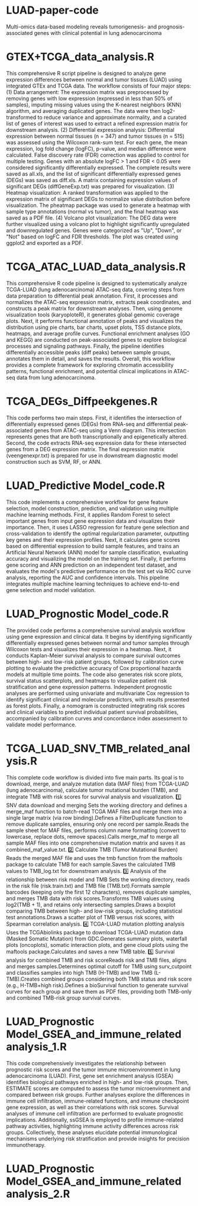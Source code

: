 # LUAD-paper-code
Multi-omics data-based modeling reveals tumorigenesis- and prognosis-associated genes with clinical potential in lung adenocarcinoma

# GTEX+TCGA_data_analysis.R
This comprehensive R script pipeline is designed to analyze gene expression differences between normal and tumor tissues (LUAD) using integrated GTEx and TCGA data. The workflow consists of four major steps: (1) Data arrangement: The expression matrix was preprocessed by removing genes with low expression (expressed in less than 50% of samples), imputing missing values using the K-nearest neighbors (KNN) algorithm, and averaging duplicated genes. The data were then log2-transformed to reduce variance and approximate normality, and a curated list of genes of interest was used to extract a refined expression matrix for downstream analysis. (2) Differential expression analysis: Differential expression between normal tissues (n = 347) and tumor tissues (n = 515) was assessed using the Wilcoxon rank-sum test. For each gene, the mean expression, log fold change (logFC), p-value, and median difference were calculated. False discovery rate (FDR) correction was applied to control for multiple testing. Genes with an absolute logFC > 1 and FDR < 0.05 were considered significantly differentially expressed. The complete results were saved as all.xls, and the list of significant differentially expressed genes (DEGs) was saved as diff.xls. A matrix containing expression values of significant DEGs (diffGeneExp.txt) was prepared for visualization. (3) Heatmap visualization: A ranked transformation was applied to the expression matrix of significant DEGs to normalize value distribution before visualization. The pheatmap package was used to generate a heatmap with sample type annotations (normal vs tumor), and the final heatmap was saved as a PDF file. (4) Volcano plot visualization: The DEG data were further visualized using a volcano plot to highlight significantly upregulated and downregulated genes. Genes were categorized as "Up", "Down", or "Not" based on logFC and FDR thresholds. The plot was created using ggplot2 and exported as a PDF.



# TCGA_ATAC_LUAD_data_analysis.R
This comprehensive R code pipeline is designed to systematically analyze TCGA-LUAD (lung adenocarcinoma) ATAC-seq data, covering steps from data preparation to differential peak annotation. First, it processes and normalizes the ATAC-seq expression matrix, extracts peak coordinates, and constructs a peak matrix for downstream analyses. Then, using genome visualization tools (karyoploteR), it generates global genomic coverage plots. Next, it performs functional annotation of peaks and visualizes the distribution using pie charts, bar charts, upset plots, TSS distance plots, heatmaps, and average profile curves. Functional enrichment analyses (GO and KEGG) are conducted on peak-associated genes to explore biological processes and signaling pathways. Finally, the pipeline identifies differentially accessible peaks (diff peaks) between sample groups, annotates them in detail, and saves the results. Overall, this workflow provides a complete framework for exploring chromatin accessibility patterns, functional enrichment, and potential clinical implications in ATAC-seq data from lung adenocarcinoma.


# TCGA_DEGs_Diffpeekgenes.R
This code performs two main steps. First, it identifies the intersection of differentially expressed genes (DEGs) from RNA-seq and differential peak-associated genes from ATAC-seq using a Venn diagram. This intersection represents genes that are both transcriptionally and epigenetically altered. Second, the code extracts RNA-seq expression data for these intersected genes from a DEG expression matrix. The final expression matrix (veengenexpr.txt) is prepared for use in downstream diagnostic model construction such as SVM, RF, or ANN.


# LUAD_Predictive Model_code.R
This code implements a comprehensive workflow for gene feature selection, model construction, prediction, and validation using multiple machine learning methods. First, it applies Random Forest to select important genes from input gene expression data and visualizes their importance. Then, it uses LASSO regression for feature gene selection and cross-validation to identify the optimal regularization parameter, outputting key genes and their expression profiles. Next, it calculates gene scores based on differential expression to build sample features, and trains an Artificial Neural Network (ANN) model for sample classification, evaluating accuracy and visualizing the model on the training set. Finally, it performs gene scoring and ANN prediction on an independent test dataset, and evaluates the model's predictive performance on the test set via ROC curve analysis, reporting the AUC and confidence intervals. This pipeline integrates multiple machine learning techniques to achieve end-to-end gene selection and model validation.

# LUAD_Prognostic Model_code.R
The provided code performs a comprehensive survival analysis workflow using gene expression and clinical data. It begins by identifying significantly differentially expressed genes between normal and tumor samples through Wilcoxon tests and visualizes their expression in a heatmap. Next, it conducts Kaplan-Meier survival analysis to compare survival outcomes between high- and low-risk patient groups, followed by calibration curve plotting to evaluate the predictive accuracy of Cox proportional hazards models at multiple time points. The code also generates risk score plots, survival status scatterplots, and heatmaps to visualize patient risk stratification and gene expression patterns. Independent prognostic analyses are performed using univariate and multivariate Cox regression to identify significant clinical and molecular predictors, with results presented as forest plots. Finally, a nomogram is constructed integrating risk scores and clinical variables to predict individual patient survival probabilities, accompanied by calibration curves and concordance index assessment to validate model performance.

# TCGA_LUAD_SNV_TMB_related_analysis.R
This complete code workflow is divided into five main parts. Its goal is to download, merge, and analyze mutation data (MAF files) from TCGA-LUAD (lung adenocarcinoma), calculate tumor mutational burden (TMB), and integrate TMB with risk scores for survival analysis and visualization.
1️⃣ SNV data download and merging
Sets the working directory and defines a merge_maf function to batch-read TCGA MAF files and merge them into a single large matrix (via row binding).Defines a FilterDuplicate function to remove duplicate samples, ensuring only one record per sample.Reads the sample sheet for MAF files, performs column name formatting (convert to lowercase, replace dots, remove spaces).Calls merge_maf to merge all sample MAF files into one comprehensive mutation matrix and saves it as combined_maf_value.txt.
2️⃣ Calculate TMB (Tumor Mutational Burden)
Reads the merged MAF file and uses the tmb function from the maftools package to calculate TMB for each sample.Saves the calculated TMB values to TMB_log.txt for downstream analysis.
3️⃣ Analysis of the relationship between risk model and TMB
Sets the working directory, reads in the risk file (risk.train.txt) and TMB file (TMB.txt).Formats sample barcodes (keeping only the first 12 characters), removes duplicate samples, and merges TMB data with risk scores.Transforms TMB values using log2(TMB + 1), and retains only intersecting samples.Draws a boxplot comparing TMB between high- and low-risk groups, including statistical test annotations.Draws a scatter plot of TMB versus risk scores, with Spearman correlation analysis.
4️⃣ TCGA-LUAD mutation plotting analysis
Uses the TCGAbiolinks package to download TCGA-LUAD mutation data (Masked Somatic Mutation) from GDC.Generates summary plots, waterfall plots (oncoplots), somatic interaction plots, and gene cloud plots using the maftools package.Calculates and saves a new TMB table.
5️⃣ Survival analysis for combined TMB and risk scoreReads risk and TMB files, aligns and merges samples.Determines optimal cutoff for TMB using surv_cutpoint and classifies samples into high TMB (H-TMB) and low TMB (L-TMB).Creates combined groups considering both TMB status and risk score (e.g., H-TMB+high risk).Defines a bioSurvival function to generate survival curves for each group and save them as PDF files, providing both TMB-only and combined TMB-risk group survival curves.


# LUAD_Prognostic Model_GSEA_and_immune_related analysis_1.R
This code comprehensively investigates the relationship between prognostic risk scores and the tumor immune microenvironment in lung adenocarcinoma (LUAD). First, gene set enrichment analysis (GSEA) identifies biological pathways enriched in high- and low-risk groups. Then, ESTIMATE scores are computed to assess the tumor microenvironment and compared between risk groups. Further analyses explore the differences in immune cell infiltration, immune-related functions, and immune checkpoint gene expression, as well as their correlations with risk scores. Survival analyses of immune cell infiltration are performed to evaluate prognostic implications. Additionally, ssGSEA is employed to profile immune-related pathway activities, highlighting immune activity differences across risk groups. Collectively, these analyses elucidate potential immunological mechanisms underlying risk stratification and provide insights for precision immunotherapy.


# LUAD_Prognostic Model_GSEA_and_immune_related analysis_2.R
